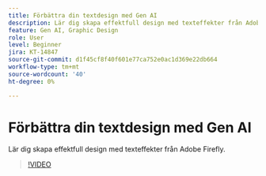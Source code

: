```yaml
---
title: Förbättra din textdesign med Gen AI
description: Lär dig skapa effektfull design med texteffekter från Adobe Firefly
feature: Gen AI, Graphic Design
role: User
level: Beginner
jira: KT-14847
source-git-commit: d1f45cf8f40f601e77ca752e0ac1d369e22db664
workflow-type: tm+mt
source-wordcount: '40'
ht-degree: 0%

---
```


# Förbättra din textdesign med Gen AI

Lär dig skapa effektfull design med texteffekter från Adobe Firefly.

>[!VIDEO](https://video.tv.adobe.com/v/3427021?quality=12&learn=on&hidetitle=true)
